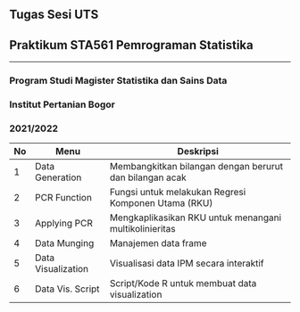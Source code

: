 ## Tugas Sesi UTS
## Praktikum STA561 Pemrograman Statistika
---
### Program Studi Magister Statistika dan Sains Data
### Institut Pertanian Bogor
### 2021/2022

| No | Menu               | Deskripsi                                               |
|----|--------------------|---------------------------------------------------------|
| 1  | Data Generation    | Membangkitkan bilangan dengan berurut dan bilangan acak |
| 2  | PCR Function       | Fungsi untuk melakukan  Regresi   Komponen Utama (RKU)  |
| 3  | Applying PCR       | Mengkaplikasikan RKU untuk menangani multikolinieritas  |
| 4  | Data Munging       | Manajemen data frame                                    |
| 5  | Data Visualization | Visualisasi data IPM secara interaktif                  |
| 6  | Data Vis. Script   | Script/Kode R untuk membuat data visualization          |